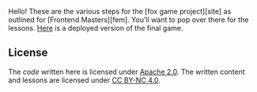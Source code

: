 Hello! These are the various steps for the [fox game project][site] as outlined for [Frontend Masters][fem]. You'll want to pop over there for the lessons. [Here][game] is a deployed version of the final game.

## License

The _code_ written here is licensed under [Apache 2.0][apache]. The written content and lessons are licensed under [CC BY-NC 4.0][cc].

[original git]: https://github.com/btholt/project-files-for-fox-game
[class notes]: https://btholt.github.io/project-fox-game-site
[game]: https://btholt.github.io/project-files-for-fox-game/
[cc]: https://creativecommons.org/licenses/by-nc/4.0/legalcode
[apache]: https://www.apache.org/licenses/LICENSE-2.0.txt
